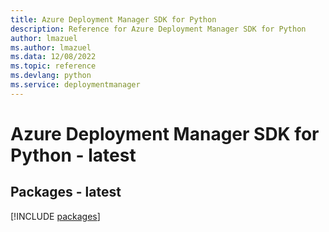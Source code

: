 ```yaml
---
title: Azure Deployment Manager SDK for Python
description: Reference for Azure Deployment Manager SDK for Python
author: lmazuel
ms.author: lmazuel
ms.data: 12/08/2022
ms.topic: reference
ms.devlang: python
ms.service: deploymentmanager
---
```

# Azure Deployment Manager SDK for Python - latest
## Packages - latest
[!INCLUDE [packages](deployment-manager-index.md)]